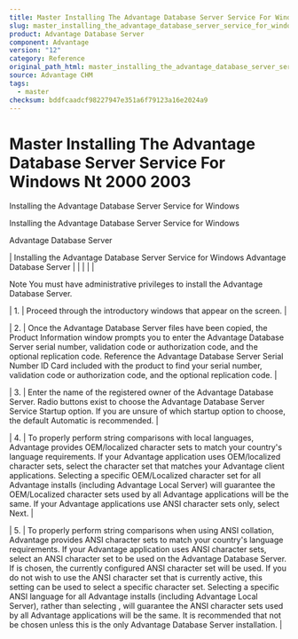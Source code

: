 ```yaml
---
title: Master Installing The Advantage Database Server Service For Windows Nt 2000 2003
slug: master_installing_the_advantage_database_server_service_for_windows_nt_2000_2003
product: Advantage Database Server
component: Advantage
version: "12"
category: Reference
original_path_html: master_installing_the_advantage_database_server_service_for_windows_nt_2000_2003.htm
source: Advantage CHM
tags:
  - master
checksum: bddfcaadcf98227947e351a6f79123a16e2024a9
---
```


# Master Installing The Advantage Database Server Service For Windows Nt 2000 2003

Installing the Advantage Database Server Service for Windows

Installing the Advantage Database Server Service for Windows

Advantage Database Server

| Installing the Advantage Database Server Service for Windows  Advantage Database Server |  |  |  |  |

Note You must have administrative privileges to install the Advantage Database Server.

| 1. | Proceed through the introductory windows that appear on the screen. |

| 2. | Once the Advantage Database Server files have been copied, the Product Information window prompts you to enter the Advantage Database Server serial number, validation code or authorization code, and the optional replication code. Reference the Advantage Database Server Serial Number ID Card included with the product to find your serial number, validation code or authorization code, and the optional replication code. |

| 3. | Enter the name of the registered owner of the Advantage Database Server. Radio buttons exist to choose the Advantage Database Server Service Startup option. If you are unsure of which startup option to choose, the default Automatic is recommended. |

| 4. | To properly perform string comparisons with local languages, Advantage provides OEM/localized character sets to match your country's language requirements. If your Advantage application uses OEM/localized character sets, select the character set that matches your Advantage client applications. Selecting a specific OEM/Localized character set for all Advantage installs (including Advantage Local Server) will guarantee the OEM/Localized character sets used by all Advantage applications will be the same. If your Advantage applications use ANSI character sets only, select Next. |

| 5. | To properly perform string comparisons when using ANSI collation, Advantage provides ANSI character sets to match your country's language requirements. If your Advantage application uses ANSI character sets, select an ANSI character set to be used on the Advantage Database Server. If <CURRENT SYSTEM LANGUAGE> is chosen, the currently configured ANSI character set will be used. If you do not wish to use the ANSI character set that is currently active, this setting can be used to select a specific character set. Selecting a specific ANSI language for all Advantage installs (including Advantage Local Server), rather than selecting <CURRENT SYSTEM LANGUAGE>, will guarantee the ANSI character sets used by all Advantage applications will be the same. It is recommended that <CURRENT SYSTEM LANGUAGE> not be chosen unless this is the only Advantage Database Server installation. |
